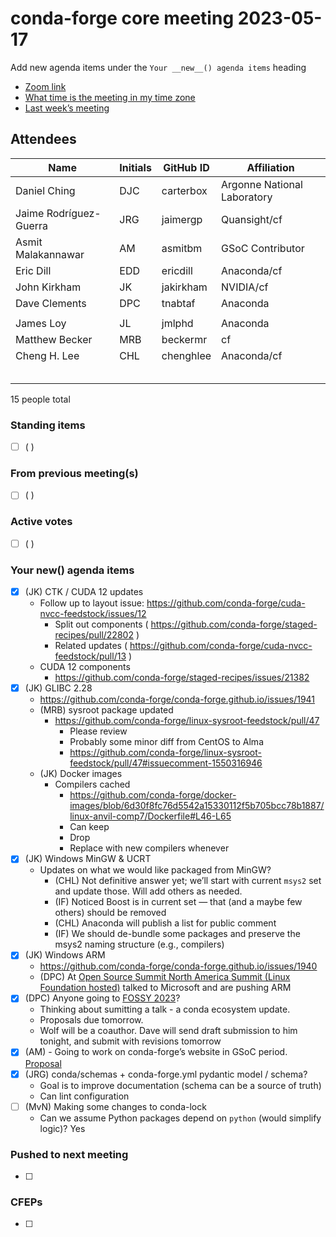 # conda-forge core meeting 2023-05-17

Add new agenda items under the `Your __new__() agenda items` heading

- [Zoom link](https://zoom.us/j/9138593505?pwd=SWh3dE1IK05LV01Qa0FJZ1ZpMzJLZz09)
- [What time is the meeting in my time zone](https://dateful.com/convert/utc?t=5pm)
- [Last week’s meeting](https://hackmd.io/#REPLACE_ME#)

## Attendees

| Name                   | Initials   | GitHub ID   | Affiliation                 |
|------------------------|------------|-------------|-----------------------------|
| Daniel Ching           | DJC        | carterbox   | Argonne National Laboratory |
| Jaime Rodríguez-Guerra | JRG        | jaimergp    | Quansight/cf                |
| Asmit Malakannawar     | AM         | asmitbm     | GSoC Contributor            |
| Eric Dill              | EDD        | ericdill    | Anaconda/cf                 |
| John Kirkham           | JK         | jakirkham   | NVIDIA/cf                   |
| Dave Clements          | DPC        | tnabtaf     | Anaconda                    |
|                        |            |             |                             |
| James Loy              | JL         | jmlphd      | Anaconda                    |
| Matthew Becker         | MRB        | beckermr    | cf                          |
| Cheng H. Lee           | CHL        | chenghlee   | Anaconda/cf                 |
|                        |            |             |                             |
|                        |            |             |                             |
|                        |            |             |                             |
|                        |            |             |                             |
|                        |            |             |                             |

15 people total

### Standing items

- [ ] ( )

### From previous meeting(s)

- [ ] ( )

### Active votes

- [ ] ( )

### Your **new**() agenda items

- [x] (JK) CTK / CUDA 12 updates
  - Follow up to layout issue: https://github.com/conda-forge/cuda-nvcc-feedstock/issues/12
    - Split out components ( https://github.com/conda-forge/staged-recipes/pull/22802 )
    - Related updates ( https://github.com/conda-forge/cuda-nvcc-feedstock/pull/13 )
  - CUDA 12 components
    - https://github.com/conda-forge/staged-recipes/issues/21382
- [x] (JK) GLIBC 2.28
  - https://github.com/conda-forge/conda-forge.github.io/issues/1941
  - (MRB) sysroot package updated
    - https://github.com/conda-forge/linux-sysroot-feedstock/pull/47
      - Please review
      - Probably some minor diff from CentOS to Alma
      - https://github.com/conda-forge/linux-sysroot-feedstock/pull/47#issuecomment-1550316946
  - (JK) Docker images
    - Compilers cached
      - https://github.com/conda-forge/docker-images/blob/6d30f8fc76d5542a15330112f5b705bcc78b1887/linux-anvil-comp7/Dockerfile#L46-L65
      - Can keep
      - Drop
      - Replace with new compilers whenever
- [x] (JK) Windows MinGW & UCRT
  - Updates on what we would like packaged from MinGW?
    - (CHL) Not definitive answer yet; we’ll start with current `msys2` set and update those. Will add others as needed.
    - (IF) Noticed Boost is in current set — that (and a maybe few others) should be removed
    - (CHL) Anaconda will publish a list for public comment
    - (IF) We should de-bundle some packages and preserve the msys2 naming structure (e.g., compilers)
- [x] (JK) Windows ARM
  - https://github.com/conda-forge/conda-forge.github.io/issues/1940
  - (DPC) At [Open Source Summit North America Summit (Linux Foundation hosted)](https://events.linuxfoundation.org/open-source-summit-north-america/) talked to Microsoft and are pushing ARM
- [x] (DPC) Anyone going to [FOSSY 2023](https://2023.fossy.us/)?
  - Thinking about sumitting a talk - a conda ecosystem update.
  - Proposals due tomorrow.
  - Wolf will be a coauthor.  Dave will send draft submission to him tonight, and submit with revisions tomorrow
- [x] (AM) - Going to work on conda-forge’s website in GSoC period. [Proposal](https://hackmd.io/@conda-forge/ryxecoj2j)
- [x] (JRG) conda/schemas + conda-forge.yml pydantic model / schema?
  - Goal is to improve documentation (schema can be a source of truth)
  - Can lint configuration
- [ ] (MvN) Making some changes to conda-lock
  - Can we assume Python packages depend on `python` (would simplify logic)? Yes

### Pushed to next meeting

- [ ]

### CFEPs

- [ ]
